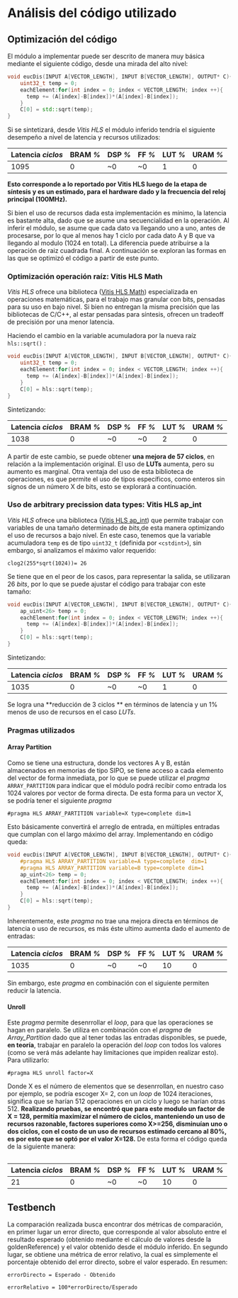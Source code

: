 # Análisis del código utilizado

## Optimización del código

El módulo a implementar puede ser descrito de manera muy básica mediante el siguiente código, desde una mirada del alto nivel:

```cpp
void eucDis(INPUT A[VECTOR_LENGTH], INPUT B[VECTOR_LENGTH], OUTPUT* C){
    uint32_t temp = 0;
    eachElement:for(int index = 0; index < VECTOR_LENGTH; index ++){
      temp += (A[index]-B[index])*(A[index]-B[index]);
    }
    C[0] = std::sqrt(temp);
}
```

Si se sintetizará, desde _Vitis HLS_ el módulo inferido tendría el siguiente desempeño a nivel de latencia y recursos utilizados:

| **Latencia** _ciclos_ | **BRAM** _%_ | **DSP** _%_ | **FF** _%_ | **LUT** _%_ | **URAM** _%_ |
|-|-|-|-|-|-|
| 1095| 0 | ~0 | ~0 | 1 | 0 |

**Esto corresponde a lo reportado por Vitis HLS luego de la etapa de síntesis y es un estimado, para el hardware dado y la frecuencia del reloj principal (100MHz).**

Si bien el uso de recursos dada esta implementación es mínimo, la latencia es bastante alta, dado que se asume una secuencialidad en la operación. Al inferir el módulo, se asume que cada dato va llegando uno a uno, antes de procesarse, por lo que al menos hay 1 ciclo por cada dato A y B que va llegando al modulo (1024 en total). La diferencia puede atribuirse a la operación de raiz cuadrada final. A continuación se exploran las formas en las que se optimizó el código a partir de este punto.

### Optimización operación raíz:  Vitis HLS Math

_Vitis HLS_ ofrece una biblioteca ([Vitis HLS Math](https://docs.xilinx.com/r/en-US/ug1399-vitis-hls/Vitis-HLS-Math-Library)) especializada en operaciones matemáticas, para el trabajo mas granular con bits, pensadas para su uso en bajo nivel. Si bien no entregan la misma precisión que las bibliotecas de C/C++, al estar pensadas para síntesis, ofrecen un tradeoff de precisión por una menor latencia.

Haciendo el cambio en la variable acumuladora por la nueva raíz `hls::sqrt()` :
```cpp
void eucDis(INPUT A[VECTOR_LENGTH], INPUT B[VECTOR_LENGTH], OUTPUT* C){
    uint32_t temp = 0;
    eachElement:for(int index = 0; index < VECTOR_LENGTH; index ++){
      temp += (A[index]-B[index])*(A[index]-B[index]);
    }
    C[0] = hls::sqrt(temp);
}
```
Sintetizando:

| **Latencia** _ciclos_ | **BRAM** _%_ | **DSP** _%_ | **FF** _%_ | **LUT** _%_ | **URAM** _%_ |
|-|-|-|-|-|-|
| 1038| 0 | ~0 | ~0 | 2 | 0 |

A partir de este cambio, se puede obtener **una mejora de 57 ciclos**, en relación a la implementación original. El uso de **LUTs** aumenta, pero su aumento es marginal. Otra ventaja del uso de esta biblioteca de operaciones, es que permite el uso de tipos específicos, como enteros sin signos de un número X de bits, esto se explorará a continuación.

### Uso de arbitrary precission data types: Vitis HLS ap_int
_Vitis HLS_ ofrece una biblioteca ([Vitis HLS ap_int](https://docs.xilinx.com/r/en-US/ug1399-vitis-hls/Using-Arbitrary-Precision-Data-Types)) que permite trabajar con variables de una tamaño determinado de _bits_,de esta manera optimizando el uso de recursos a bajo nivel. En este caso, tenemos que la variable acumuladora `temp` es de tipo `uint32_t` (definida por `<cstdint>`), sin embargo, si analizamos el máximo valor requerido:

```
clog2(255*sqrt(1024))= 26
```

Se tiene que en el peor de los casos, para representar la salida, se utilizaran 26 _bits_, por lo que se puede ajustar el código para trabajar con este tamaño:

```cpp
void eucDis(INPUT A[VECTOR_LENGTH], INPUT B[VECTOR_LENGTH], OUTPUT* C){
    ap_uint<26> temp = 0;
    eachElement:for(int index = 0; index < VECTOR_LENGTH; index ++){
      temp += (A[index]-B[index])*(A[index]-B[index]);
    }
    C[0] = hls::sqrt(temp);
}
```
Sintetizando:

| **Latencia** _ciclos_ | **BRAM** _%_ | **DSP** _%_ | **FF** _%_ | **LUT** _%_ | **URAM** _%_ |
|-|-|-|-|-|-|
| 1035| 0 | ~0 | ~0 | 1 | 0 |

Se logra una **reducción de 3 ciclos ** en términos de latencia y un 1% menos de uso de recursos en el caso *LUTs*.

### Pragmas utilizados

#### Array Partition

Como se tiene una estructura, donde los vectores A y B, están almacenados en memorias de tipo SIPO, se tiene acceso a cada elemento del vector de forma inmediata, por lo que se puede utilizar el _pragma_ `ARRAY_PARTITION` para indicar que el módulo podrá recibir como entrada los 1024 valores por vector de forma directa. De esta forma para un vector X, se podría tener el siguiente _pragma_

```
#pragma HLS ARRAY_PARTITION variable=X type=complete dim=1
```
Esto básicamente convertirá el arreglo de entrada, en múltiples entradas que cumplan con el largo máximo del array. Implementando en código queda:

```cpp
void eucDis(INPUT A[VECTOR_LENGTH], INPUT B[VECTOR_LENGTH], OUTPUT* C){
    #pragma HLS ARRAY_PARTITION variable=A type=complete  dim=1
    #pragma HLS ARRAY_PARTITION variable=B type=complete dim=1
    ap_uint<26> temp = 0;
    eachElement:for(int index = 0; index < VECTOR_LENGTH; index ++){
      temp += (A[index]-B[index])*(A[index]-B[index]);
    }
    C[0] = hls::sqrt(temp);
}
```
Inherentemente, este _pragma_ no trae una mejora directa en términos de latencia o uso de recursos, es más éste ultimo aumenta dado el aumento de entradas:

| **Latencia** _ciclos_ | **BRAM** _%_ | **DSP** _%_ | **FF** _%_ | **LUT** _%_ | **URAM** _%_ |
|-|-|-|-|-|-|
| 1035| 0 | ~0 | ~0 | 10 | 0 |

Sin embargo, este _pragma_ en combinación con el siguiente permiten reducir la latencia.

#### Unroll

Este _pragma_ permite desenrrollar el _loop_, para que las operaciones se hagan en paralelo. Se utiliza en combinación con el _pragma_ de _Array_Partition_ dado que al tener todas las entradas disponibles, se puede, **en teoría**, trabajar en paralelo la operación del _loop_ con todos los valores (como se verá más adelante hay limitaciones que impiden realizar esto). Para utilizarlo:
```
#pragma HLS unroll factor=X
```
Donde X es el número de elementos que se desenrrollan, en nuestro caso por ejemplo, se podría escoger X= 2, con un _loop_ de 1024 iteraciones, significa que se harían 512 operaciones en un ciclo y luego se harían otras 512. **Realizando pruebas, se encontró que para este modulo un factor de X = 128, permitía maximizar el número de ciclos, manteniendo un uso de recursos razonable, factores superiores como X>=256, disminuían uno o dos ciclos, con el costo de un uso de recursos estimado cercano al 80%, es por esto que se optó por el valor X=128.** De esta forma el código queda de la siguiente manera:

```
```

| **Latencia** _ciclos_ | **BRAM** _%_ | **DSP** _%_ | **FF** _%_ | **LUT** _%_ | **URAM** _%_ |
|-|-|-|-|-|-|
| 21| 0 | ~0 | ~0 | 10 | 0 |

## Testbench
La comparación realizada busca encontrar dos métricas de comparación, en primer lugar un error directo, que corresponde al valor absoluto entre el resultado esperado (obtenido mediante el cálculo de valores desde la goldenReference) y el valor obtenido desde el módulo inferido. En segundo lugar, se obtiene una métrica de error relativo, la cual es simplemente el porcentaje obtenido del error directo, sobre el valor esperado. En resumen:

```
errorDirecto = Esperado - Obtenido

errorRelativo = 100*errorDirecto/Esperado
```
